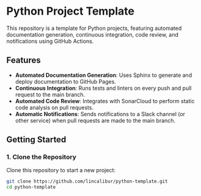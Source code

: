# Python Project Template

This repository is a template for Python projects, featuring automated documentation generation, continuous integration, code review, and notifications using GitHub Actions.

## Features

- **Automated Documentation Generation**: Uses Sphinx to generate and deploy documentation to GitHub Pages.
- **Continuous Integration**: Runs tests and linters on every push and pull request to the main branch.
- **Automated Code Review**: Integrates with SonarCloud to perform static code analysis on pull requests.
- **Automatic Notifications**: Sends notifications to a Slack channel (or other service) when pull requests are made to the main branch.

## Getting Started

### 1. Clone the Repository

Clone this repository to start a new project:

```bash
git clone https://github.com/lincalibur/python-template.git
cd python-template
